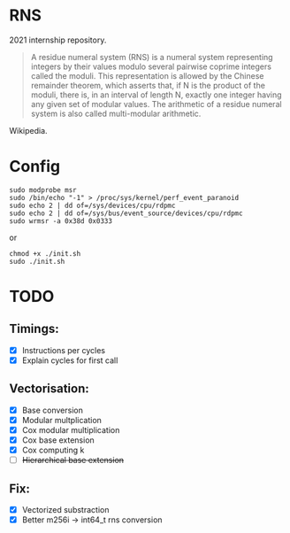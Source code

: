 # RNS
2021 internship repository.
> A residue numeral system (RNS) is a numeral system representing integers by their values modulo several pairwise coprime integers called the moduli. This representation is allowed by the Chinese remainder theorem, which asserts that, if N is the product of the moduli, there is, in an interval of length N, exactly one integer having any given set of modular values. The arithmetic of a residue numeral system is also called multi-modular arithmetic.

Wikipedia.

# Config
```shell
sudo modprobe msr
sudo /bin/echo "-1" > /proc/sys/kernel/perf_event_paranoid
sudo echo 2 | dd of=/sys/devices/cpu/rdpmc
sudo echo 2 | dd of=/sys/bus/event_source/devices/cpu/rdpmc
sudo wrmsr -a 0x38d 0x0333
```
or
```shell
chmod +x ./init.sh
sudo ./init.sh
```
# TODO

## Timings:
- [x] Instructions per cycles
- [x] Explain cycles for first call

## Vectorisation:
- [x] Base conversion
- [x] Modular multplication
- [x] Cox modular multiplication
- [x] Cox base extension
- [x] Cox computing k
- [ ] ~~Hierarchical base extension~~

## Fix:
- [x] Vectorized substraction
- [x] Better m256i -> int64_t rns conversion